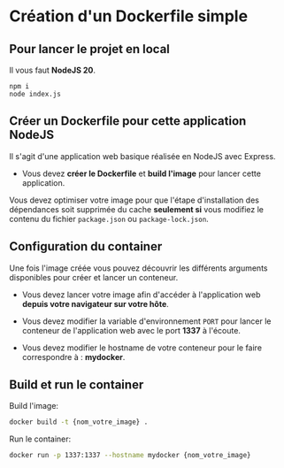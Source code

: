 # Création d'un Dockerfile simple

## Pour lancer le projet en local

Il vous faut **NodeJS 20**.

```
npm i
node index.js
```

## Créer un Dockerfile pour cette application NodeJS

Il s'agit d'une application web basique réalisée en NodeJS avec Express.

* Vous devez **créer le Dockerfile** et **build l'image** pour lancer cette application.

Vous devez optimiser votre image pour que l'étape d'installation des dépendances soit supprimée du cache **seulement si** vous modifiez le contenu du fichier `package.json` ou `package-lock.json`.

## Configuration du container

Une fois l'image créée vous pouvez découvrir les différents arguments disponibles pour créer et lancer un conteneur.

* Vous devez lancer votre image afin d'accéder à l'application web **depuis votre navigateur sur votre hôte**.

* Vous devez modifier la variable d'environnement `PORT` pour lancer le conteneur de l'application web avec le port **1337** à l'écoute.

* Vous devez modifier le hostname de votre conteneur pour le faire correspondre à : **mydocker**.

## Build et run le container 

Build l'image:

```bash
docker build -t {nom_votre_image} .
```

Run le container:

```bash
docker run -p 1337:1337 --hostname mydocker {nom_votre_image}
```